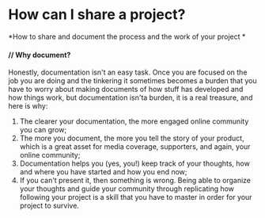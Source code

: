 # How can I share a project? 

*How to share and document the process and the work of your project *


#### // Why document?
Honestly, documentation isn't an easy task. Once you are focused on the job you are doing and the tinkering it sometimes becomes a burden that you have to worry about making documents of how stuff has developed and how things work, but documentation isn'ta burden, it is a real treasure, and here is why:

1. The clearer your documentation, the more engaged online community you can grow;
2. The more you document, the more you tell the story of your product, which is a great asset for media coverage, supporters, and again, your online community;
3. Documentation helps you (yes, you!) keep track of your thoughts, how and where you have started and how you end now;
4. If you can't present it, then something is wrong. Being able to organize your thoughts and guide your community through replicating how following your project is a skill that you have to master in order for your project to survive.


